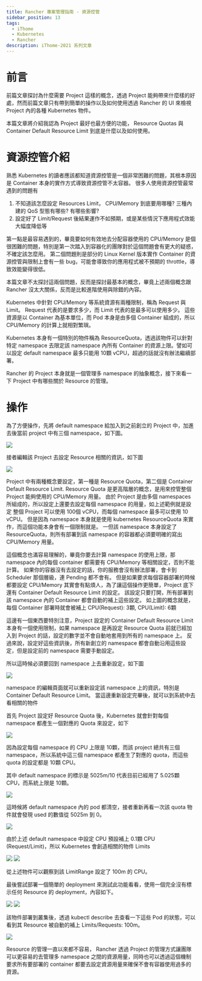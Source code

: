 ```yaml
---
title: Rancher 專案管理指南 - 資源控管
sidebar_position: 13
tags:
  - iThome
  - Kubernetes
  - Rancher
description: iThome-2021 系列文章
---
```


# 前言

前篇文章探討為什麼需要 Project 這樣的概念，透過 Project 能夠帶來什麼樣的好處，然而前篇文章只有帶到簡單的操作以及如何使用透過 Rancher 的 UI 來檢視 Project 內的各種 Kubernetes 物件。

本篇文章將介紹我認為 Project 最好也最方便的功能， Resource Quotas 與 Container Default Resource Limit 到底是什麼以及如何使用。

# 資源控管介紹

熟悉 Kubernetes 的讀者應該都知道資源控管是一個非常困難的問題，其根本原因是 Container 本身的實作方式導致資源控管不太容器。
很多人使用資源控管最常遇到的問題有
1. 不知道該怎麼設定 Resources Limit， CPU/Memory 到底要用哪種? 三種內建的 QoS 型態有哪些? 有哪些影響?
2. 設定好了 Limit/Request 後結果運作不如預期，或是某些情況下應用程式效能大幅度降低等

第一點是最容易遇到的，畢竟要如何有效地去分配容器使用的 CPU/Memory 是個很困難的問題，特別是第一次踏入到容器化的團隊對於這個問題會有更大的疑惑，不確定該怎麼用。
第二個問題則是部分的 Linux Kernel 版本實作 Container 的資源控管與限制上會有一些 bug，可能會導致你的應用程式被不預期的 throttle，導致效能變得很低。

本篇文章不太探討這兩個問題，反而是探討最基本的概念，畢竟上述兩個概念跟 Rancher 沒太大關係，反而是比較進階使用與除錯的內容。

Kubernetes 中針對 CPU/Memory 等系統資源有兩種限制，稱為 Request 與 Limit。
Request 代表的是要求多少，而 Limit 代表的是最多可以使用多少。
這些資源是以 Container 為基本單位，而 Pod 本身是由多個 Container 組成的，所以 CPU/Memory 的計算上就相對繁瑣。

Kubernetes 本身有一個特別的物件稱為 ResourceQuota，透過該物件可以針對特定 namespace 去限定該 namespace 內所有 Container 的資源上限。譬如可以設定 default namespace 最多只能用 10顆 vCPU，超過的話就沒有辦法繼續部署。

Rancher 的 Project 本身就是一個管理多 namespace 的抽象概念，接下來看一下 Project 中有哪些關於 Resource 的管理。

# 操作
為了方便操作，先將 default namespace 給加入到之前創立的 Project 中，加進去後當前 project 中有三個 namespace，如下圖。

![](https://i.imgur.com/ZeRon6T.png)

接者編輯該 Project 去設定 Resource 相關的資訊，如下圖

![](https://i.imgur.com/dGxmeOh.png)

Project 中有兩種概念要設定，第一種是 Resource Quota，第二個是 Container Default Resource Limit.
Resource Quota 是更高階層的概念，是用來控管整個 Project 能夠使用的 CPU/Memory 用量。
由於 Project 是由多個 namespaces 所組成的，所以設定上還要去設定每個 namespace 的用量，如上述範例就是設定
整個 Project 可以使用 100個 vCPU，而每個 namespace 最多可以使用 10 vCPU。
但是因為 namespace 本身就是使用 kubernetes ResourceQuota 來實作，而這個功能本身會有一個限制就是。
一但該 namespace 本身設定了 ResourceQuota，則所有部署到該 namespace 的容器都必須要明確的寫出 CPU/Memory 用量。

這個概念也滿容易理解的，畢竟你要去計算 namespace 的使用上限，那 namespace 內的每個 container 都需要有 CPU/Memory 等相關設定，否則不能計算。
如果你的容器沒有去設定的話，你的服務會沒有辦法部署，會卡到 Scheduler 那個層級，連 Pending 都不會有。
但是如果要求每個容器部署的時候都要設定 CPU/Memory 其實會有點煩人，為了讓這個操作更簡單，Project 底下還有 Container Default Resource Limit 的設定。
該設定只要打開，所有部署到該 namespace 內的 Container 都會自動的補上這些設定。
如上圖的概念就是，每個 Container 部署時就會被補上 CPU(Request): 3顆, CPU(Limit): 6顆

這邊有一個東西要特別注意，Project 設定的 Container Default Resource Limit 本身有一個使用限制，如果 namespace 是再設定 Resource Quota 前就已經加入到 Project 的話，設定的數字並不會自動地套用到所有的 namespace 上。
反過來說，設定好這些資訊後，所有新創立的 namespace 都會自動沿用這些設定，但是設定前的 namespace 需要手動設定。

所以這時候必須要回到 namespace 上去重新設定，如下圖

![](https://i.imgur.com/UqlqrmS.png)

namespace 的編輯頁面就可以重新設定該 namespace 上的資訊，特別是 Container Default Resource Limit。
當這邊重新設定完畢後，就可以到系統中去看相關的物件

首先 Project 設定好 Resource Quota 後，Kubernetes 就會針對每個 namespace 都產生一個對應的 Quota 來設定，如下

![](https://i.imgur.com/SoOUiga.png)

因為設定每個 namespace 的 CPU 上限是 10顆，而該 project 總共有三個 namespace，所以系統中這三個 namespace 都產生了對應的 quota，而這些 quota 的設定都是 10顆 CPU。

其中 default namespace 的標示是 5025m/10 代表目前已經用了 5.025顆 CPU，而系統上限是 10顆。

![](https://i.imgur.com/nq6X7fH.png)

這時候將 default namespace 內的 pod 都清空，接者重新再看一次該 quota 物件就會發現 used 的數值從 5025m 到 0。

![](https://i.imgur.com/fiihnjl.png)

由於上述 default namespace 中設定 CPU 預設補上 0.1顆 CPU (Request/Limit)，所以 Kubernetes 會創造相關的物件 Limits

![](https://i.imgur.com/xUGhx8X.png)
![](https://i.imgur.com/Jg7JvKb.png)

從上述物件可以觀察到該 LimitRange 設定了 100m 的 CPU。

最後嘗試部署一個簡單的 deployment 來測試此功能看看，使用一個完全沒有標示任何 Resource 的 deployment，內容如下。

![](https://i.imgur.com/Ln1SnNw.png)
![](https://i.imgur.com/OOsDiOY.png)

該物件部署到叢集後，透過 kubectl describe 去查看一下這些 Pod 的狀態，可以看到其 Resource 被自動的補上 Limits/Requests: 100m。

![](https://i.imgur.com/5drPVJM.png)

Resource 的管理一直以來都不容易， Rancher 透過 Project 的管理方式讓團隊可以更容易的去管理多 namespace 之間的資源用量，同時也可以透過這個機制要求所有要部署的 container 都要去設定資源用量來確保不會有容器使用過多的資源。
